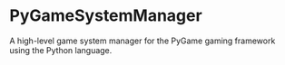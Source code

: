 # PyGameSystemManager
A high-level game system manager for the PyGame gaming framework using the Python language.

